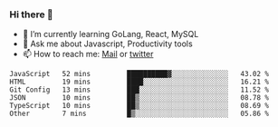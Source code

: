 ### Hi there 👋

- 🌱 I’m currently learning GoLang, React, MySQL
- 💬 Ask me about Javascript, Productivity tools 
- 📫 How to reach me: [Mail](mailto:kvaishak47@gmail.com) or [twitter](https://twitter.com/kvaish4k)

<!--START_SECTION:waka-->

```text
JavaScript   52 mins         ██████████▓░░░░░░░░░░░░░░   43.02 %
HTML         19 mins         ████░░░░░░░░░░░░░░░░░░░░░   16.21 %
Git Config   13 mins         ███░░░░░░░░░░░░░░░░░░░░░░   11.52 %
JSON         10 mins         ██▒░░░░░░░░░░░░░░░░░░░░░░   08.78 %
TypeScript   10 mins         ██▒░░░░░░░░░░░░░░░░░░░░░░   08.69 %
Other        7 mins          █▒░░░░░░░░░░░░░░░░░░░░░░░   05.86 %
```

<!--END_SECTION:waka-->
